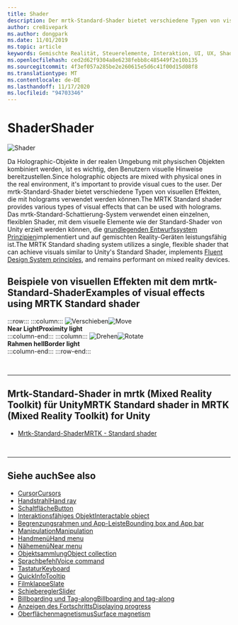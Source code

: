 ```yaml
---
title: Shader
description: Der mrtk-Standard-Shader bietet verschiedene Typen von visuellen Effekten, die mit holograms verwendet werden können.
author: cre8ivepark
ms.author: dongpark
ms.date: 11/01/2019
ms.topic: article
keywords: Gemischte Realität, Steuerelemente, Interaktion, UI, UX, Shader, Mixed Reality-Headset, Windows Mixed Reality-Headset, Virtual Reality-Headset, hololens, mrtk, Mixed Reality Toolkit, visuelle Effekte
ms.openlocfilehash: ced2d62f9304a8e6238febb8c485449f2e10b135
ms.sourcegitcommit: 4f3ef057a285be2e260615e5d6c41f00d15d08f8
ms.translationtype: MT
ms.contentlocale: de-DE
ms.lasthandoff: 11/17/2020
ms.locfileid: "94703346"
---
```

# <a name="shader"></a><span data-ttu-id="3b53e-104">Shader</span><span class="sxs-lookup"><span data-stu-id="3b53e-104">Shader</span></span>

![Shader](images/UX_Hero_StandardShader.jpg)

<span data-ttu-id="3b53e-106">Da Holographic-Objekte in der realen Umgebung mit physischen Objekten kombiniert werden, ist es wichtig, den Benutzern visuelle Hinweise bereitzustellen.</span><span class="sxs-lookup"><span data-stu-id="3b53e-106">Since holographic objects are mixed with physical ones in the real environment, it's important to provide visual cues to the user.</span></span> <span data-ttu-id="3b53e-107">Der mrtk-Standard-Shader bietet verschiedene Typen von visuellen Effekten, die mit holograms verwendet werden können.</span><span class="sxs-lookup"><span data-stu-id="3b53e-107">The MRTK Standard shader provides various types of visual effects that can be used with holograms.</span></span> <span data-ttu-id="3b53e-108">Das mrtk-Standard-Schattierung-System verwendet einen einzelnen, flexiblen Shader, mit dem visuelle Elemente wie der Standard-Shader von Unity erzielt werden können, die [grundlegenden Entwurfssystem Prinzipien](https://www.microsoft.com/design/fluent/#/)implementiert und auf gemischten Reality-Geräten leistungsfähig ist.</span><span class="sxs-lookup"><span data-stu-id="3b53e-108">The MRTK Standard shading system utilizes a single, flexible shader that can achieve visuals similar to Unity's Standard Shader, implements [Fluent Design System principles](https://www.microsoft.com/design/fluent/#/), and remains performant on mixed reality devices.</span></span>
<br>

## <a name="examples-of-visual-effects-using-mrtk-standard-shader"></a><span data-ttu-id="3b53e-109">Beispiele von visuellen Effekten mit dem mrtk-Standard-Shader</span><span class="sxs-lookup"><span data-stu-id="3b53e-109">Examples of visual effects using MRTK Standard shader</span></span> 
:::row:::
    :::column:::
       <span data-ttu-id="3b53e-110">![Verschieben](images/UX_Button_Affordance_ProximityLight.jpg)</span><span class="sxs-lookup"><span data-stu-id="3b53e-110">![Move](images/UX_Button_Affordance_ProximityLight.jpg)</span></span><br>
       <span data-ttu-id="3b53e-111">**Near Light**</span><span class="sxs-lookup"><span data-stu-id="3b53e-111">**Proximity light**</span></span><br>
    :::column-end:::
    :::column:::
       <span data-ttu-id="3b53e-112">![Drehen](images/UX_Button_Affordance_FocusHighlight.jpg)</span><span class="sxs-lookup"><span data-stu-id="3b53e-112">![Rotate](images/UX_Button_Affordance_FocusHighlight.jpg)</span></span><br>
        <span data-ttu-id="3b53e-113">**Rahmen hell**</span><span class="sxs-lookup"><span data-stu-id="3b53e-113">**Border light**</span></span><br>
    :::column-end:::
:::row-end:::

<br>

---

## <a name="mrtk-standard-shader-in-mrtk-mixed-reality-toolkit-for-unity"></a><span data-ttu-id="3b53e-114">Mrtk-Standard-Shader in mrtk (Mixed Reality Toolkit) für Unity</span><span class="sxs-lookup"><span data-stu-id="3b53e-114">MRTK Standard shader in MRTK (Mixed Reality Toolkit) for Unity</span></span>

* [<span data-ttu-id="3b53e-115">Mrtk-Standard-Shader</span><span class="sxs-lookup"><span data-stu-id="3b53e-115">MRTK - Standard shader</span></span>](https://microsoft.github.io/MixedRealityToolkit-Unity/Documentation/README_MRTKStandardShader.html)


<br>

---

## <a name="see-also"></a><span data-ttu-id="3b53e-116">Siehe auch</span><span class="sxs-lookup"><span data-stu-id="3b53e-116">See also</span></span>

* [<span data-ttu-id="3b53e-117">Cursor</span><span class="sxs-lookup"><span data-stu-id="3b53e-117">Cursors</span></span>](cursors.md)
* [<span data-ttu-id="3b53e-118">Handstrahl</span><span class="sxs-lookup"><span data-stu-id="3b53e-118">Hand ray</span></span>](point-and-commit.md)
* [<span data-ttu-id="3b53e-119">Schaltfläche</span><span class="sxs-lookup"><span data-stu-id="3b53e-119">Button</span></span>](button.md)
* [<span data-ttu-id="3b53e-120">Interaktionsfähiges Objekt</span><span class="sxs-lookup"><span data-stu-id="3b53e-120">Interactable object</span></span>](interactable-object.md)
* [<span data-ttu-id="3b53e-121">Begrenzungsrahmen und App-Leiste</span><span class="sxs-lookup"><span data-stu-id="3b53e-121">Bounding box and App bar</span></span>](app-bar-and-bounding-box.md)
* [<span data-ttu-id="3b53e-122">Manipulation</span><span class="sxs-lookup"><span data-stu-id="3b53e-122">Manipulation</span></span>](direct-manipulation.md)
* [<span data-ttu-id="3b53e-123">Handmenü</span><span class="sxs-lookup"><span data-stu-id="3b53e-123">Hand menu</span></span>](hand-menu.md)
* [<span data-ttu-id="3b53e-124">Nähemenü</span><span class="sxs-lookup"><span data-stu-id="3b53e-124">Near menu</span></span>](near-menu.md)
* [<span data-ttu-id="3b53e-125">Objektsammlung</span><span class="sxs-lookup"><span data-stu-id="3b53e-125">Object collection</span></span>](object-collection.md)
* [<span data-ttu-id="3b53e-126">Sprachbefehl</span><span class="sxs-lookup"><span data-stu-id="3b53e-126">Voice command</span></span>](voice-input.md)
* [<span data-ttu-id="3b53e-127">Tastatur</span><span class="sxs-lookup"><span data-stu-id="3b53e-127">Keyboard</span></span>](keyboard.md)
* [<span data-ttu-id="3b53e-128">QuickInfo</span><span class="sxs-lookup"><span data-stu-id="3b53e-128">Tooltip</span></span>](tooltip.md)
* [<span data-ttu-id="3b53e-129">Filmklappe</span><span class="sxs-lookup"><span data-stu-id="3b53e-129">Slate</span></span>](slate.md)
* [<span data-ttu-id="3b53e-130">Schieberegler</span><span class="sxs-lookup"><span data-stu-id="3b53e-130">Slider</span></span>](slider.md)
* [<span data-ttu-id="3b53e-131">Billboarding und Tag-along</span><span class="sxs-lookup"><span data-stu-id="3b53e-131">Billboarding and tag-along</span></span>](billboarding-and-tag-along.md)
* [<span data-ttu-id="3b53e-132">Anzeigen des Fortschritts</span><span class="sxs-lookup"><span data-stu-id="3b53e-132">Displaying progress</span></span>](progress.md)
* [<span data-ttu-id="3b53e-133">Oberflächenmagnetismus</span><span class="sxs-lookup"><span data-stu-id="3b53e-133">Surface magnetism</span></span>](surface-magnetism.md)
